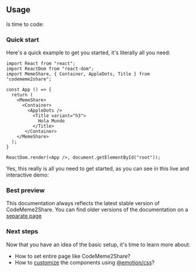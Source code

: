 ## Usage

Is time to code:

### Quick start

Here's a quick example to get you started, it's literally all you need:

```
import React from "react";
import ReactDom from "react-dom";
import MemeShare, { Container, AppleDots, Title } from "codememe2share";

const App () => {
  return (
    <MemeShare>
      <Container>
        <AppleDots />
          <Title variant="h3">
            Hola Mundo
          </Title>
       </Container>
    </MemeShare>
  );
}

ReactDom.render(<App />, document.getElementById("root"));
```

Yes, this really is all you need to get started, as you can see in this live and interactive demo:

### Best preview

This documentation always reflects the latest stable version of CodeMeme2Share. You can find older versions of the documentation on a [separate page](https://)

### Next steps

Now that you have an idea of the basic setup, it's time to learn more about:

- How to set entire page like CodeMeme2Share?
- How to [customize](https://) the components using [@emotion/css](https://npmjs.com/package/@emotion/css)?
